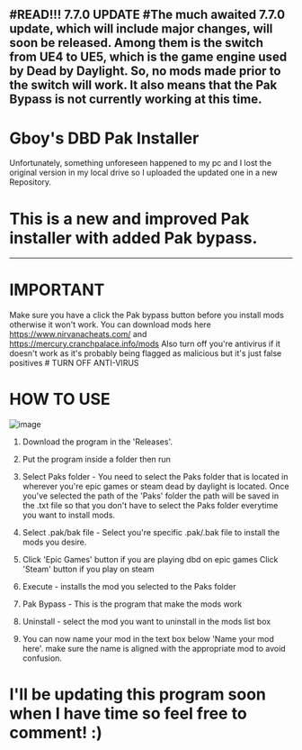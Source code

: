 #READ!!! 7.7.0 UPDATE
#The much awaited 7.7.0 update, which will include major changes, will soon be released. Among them is the switch from UE4 to UE5, which is the game engine used by Dead by Daylight. So, no mods made prior to the switch will work. It also means that the Pak Bypass is not currently working at this time. 
---
# Gboy's DBD Pak Installer 
Unfortunately, something unforeseen happened to my pc and I lost the original version in my local drive so I uploaded the updated one in a new Repository.
# This is a new and improved Pak installer with added Pak bypass. 
___

# IMPORTANT

Make sure you have a click the Pak bypass button before you install mods otherwise it won't work. You can download mods here https://www.nirvanacheats.com/ and https://mercury.cranchpalace.info/mods Also turn off you're antivirus if it doesn't work as it's probably being flagged as malicious but it's just false positives # TURN OFF ANTI-VIRUS

# HOW TO USE
![image](https://github.com/gboy17-source/DBDPakInstallerGUI2/assets/75770900/5c45b537-fce3-410f-8565-7b3826ad2697)

1. Download the program in the 'Releases'.

2. Put the program inside a folder then run

3. Select Paks folder - You need to select the Paks folder that is located in wherever you're epic games or steam dead by daylight is located. Once you've selected the path of the 'Paks' folder the path will be saved in the .txt file so that you don't have to select the Paks folder everytime you want to install mods.

4. Select .pak/bak file - Select you're specific .pak/.bak file to install the mods you desire.

5. Click 'Epic Games' button if you are playing dbd on epic games
   Click 'Steam' button if you play on steam

6. Execute - installs the mod you selected to the Paks folder

7. Pak Bypass - This is the program that make the mods work

8. Uninstall - select the mod you want to uninstall in the mods list box

9. You can now name your mod in the text box below 'Name your mod here'. make sure the name is aligned with the appropriate mod to avoid confusion.

# I'll be updating this program soon when I have time so feel free to comment! :)
